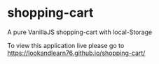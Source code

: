 # shopping-cart
A pure VanillaJS shopping-cart with local-Storage

To view this application live please go to https://lookandlearn76.github.io/shopping-cart/

